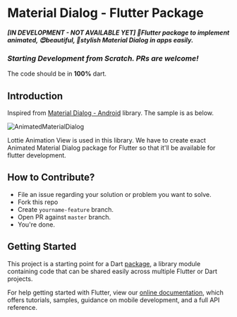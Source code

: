 # Material Dialog - Flutter Package
***[IN DEVELOPMENT - NOT AVAILABLE YET] 📱Flutter package to implement animated, 😍beautiful, 🎨stylish Material Dialog in apps easily.***
### ***Starting Development from Scratch. PRs are welcome!***
The code should be in **100%** dart. 
## Introduction
Inspired from [Material Dialog - Android](https://github.com/PatilShreyas/MaterialDialog-Android) library.
The sample is as below.

![AnimatedMaterialDialog](https://github.com/PatilShreyas/MaterialDialog-Android/blob/master/GIFs/AnimatedMaterialDialog.gif)

Lottie Animation View is used in this library.
We have to create exact Animated Material Dialog package for Flutter so that it'll be available for flutter development.
## How to Contribute?
- File an issue regarding your solution or problem you want to solve.
- Fork this repo
- Create `yourname-feature` branch.
- Open PR against `master` branch.
- You're done.


## Getting Started

This project is a starting point for a Dart
[package](https://flutter.dev/developing-packages/),
a library module containing code that can be shared easily across
multiple Flutter or Dart projects.

For help getting started with Flutter, view our 
[online documentation](https://flutter.dev/docs), which offers tutorials, 
samples, guidance on mobile development, and a full API reference.
